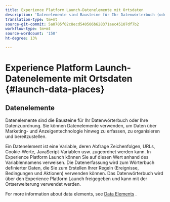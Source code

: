 ```yaml
---
title: Experience Platform Launch-Datenelemente mit Ortsdaten
description: 'Datenelemente sind Bausteine für Ihr Datenwörterbuch (oder Ihre Datenkarte). '
translation-type: tm+mt
source-git-commit: 5a0705f02c8ecd540506b628371aec45107df7b2
workflow-type: tm+mt
source-wordcount: '150'
ht-degree: 13%

---
```



# Experience Platform Launch-Datenelemente mit Ortsdaten {#launch-data-places}

## Datenelemente

Datenelemente sind die Bausteine für Ihr Datenwörterbuch oder Ihre Datenzuordnung. Sie können Datenelemente verwenden, um Daten über Marketing- und Anzeigentechnologie hinweg zu erfassen, zu organisieren und bereitzustellen.

Ein Datenelement ist eine Variable, deren Abfrage Zeichenfolgen, URLs, Cookie-Werte, JavaScript-Variablen usw. zugeordnet werden kann. In Experience Platform Launch können Sie auf diesen Wert anhand des Variablennamens verweisen. Die Datenerfassung wird zum Wörterbuch definierter Daten, die Sie zum Erstellen Ihrer Regeln (Ereignisse, Bedingungen und Aktionen) verwenden können. Das Datenwörterbuch wird über den Experience Platform Launch freigegeben und kann mit der Ortserweiterung verwendet werden.

For more information about data elements, see [Data Elements](https://docs.adobelaunch.com/launch-reference/managing-resources/data-elements) .

